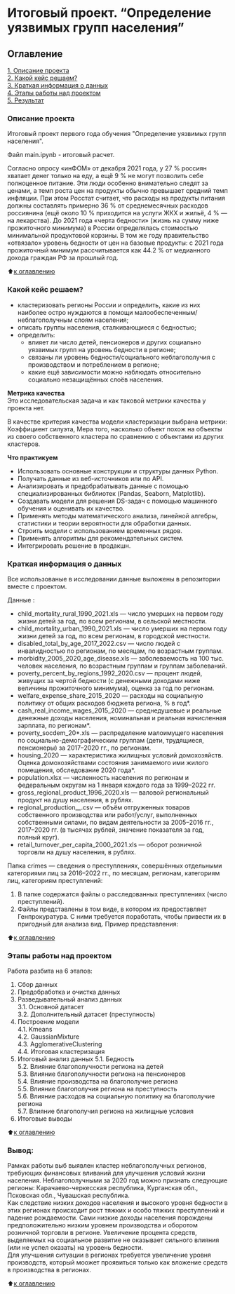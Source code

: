 # Итоговый проект. “Определение уязвимых групп населения”

## Оглавление   
[1. Описание проекта](#оглавление)  
[2. Какой кейс решаем?](#какой-кейс-решаем)  
[3. Краткая информация о данных](#краткая-информация-о-данных)  
[4. Этапы работы над проектом](#этапы-работы-над-проектом)  
[5. Результат](#результаты)    

### Описание проекта    
Итоговый проект первого года обучения "Определение уязвимых групп населения".

Файл main.ipynb - итоговый расчет.

Согласно опросу «инФОМ» от декабря 2021 года, у 27 % россиян хватает денег только на еду, а ещё 9 % не могут позволить себе полноценное питание. Эти люди особенно внимательно следят за ценами, а темп роста цен на продукты обычно превышает средний темп инфляции. При этом Росстат считает, что расходы на продукты питания должны составлять примерно 36 % от среднемесячных расходов россиянина (ещё около 10 % приходится на услуги ЖКХ и жильё, 4 % — на лекарства). До 2021 года «черта бедности» (жизнь на сумму ниже прожиточного минимума) в России определялась стоимостью минимальной продуктовой корзины. В том же году правительство «отвязало» уровень бедности от цен на базовые продукты: с 2021 года прожиточный минимум рассчитывается как 44.2 % от медианного дохода граждан РФ за прошлый год.

:arrow_up:[к оглавлению](#оглавление)


### Какой кейс решаем?    
- кластеризовать регионы России и определить, какие из них наиболее остро нуждаются в помощи малообеспеченным/неблагополучным слоям населения;
- описать группы населения, сталкивающиеся с бедностью;
- определить:
    - влияет ли число детей, пенсионеров и других социально уязвимых групп на уровень бедности в регионе;
    - связаны ли уровень бедности/социального неблагополучия с производством и потреблением в регионе;
    - какие ещё зависимости можно наблюдать относительно социально незащищённых слоёв населения.

**Метрика качества**     
Это исследовательская задача и как таковой метрики качества у проекта нет.

В качестве критерия качества модели кластеризации выбрана метрики:
Коэффициент силуэта, Мера того, насколько объект похож на объекты из своего собственного кластера по сравнению с объектами из других кластеров.


**Что практикуем**     
- Использовать основные конструкции и структуры данных Python.
- Получать данные из веб-источников или по API.
- Анализировать и предобрабатывать данные с помощью специализированных библиотек (Pandas, Seaborn, Matplotlib).
- Создавать модели для решения DS-задач с помощью машинного обучения и оценивать их качество.
- Применять методы математического анализа, линейной алгебры, статистики и теории вероятности для обработки данных.
- Строить модели с использованием временных рядов.
- Применять алгоритмы для рекомендательных систем.
- Интегрировать решение в продакшн.


### Краткая информация о данных

Все использованые в исследовании данные выложены в репозитории вместе с проектом.  


Данные :
- child_mortality_rural_1990_2021.xls — число умерших на первом году жизни детей за год, по всем регионам, в сельской местности.
- child_mortality_urban_1990_2021.xls — число умерших на первом году жизни детей за год, по всем регионам, в городской местности.
- disabled_total_by_age_2017_2022.csv — число людей с инвалидностью по регионам, по месяцам, по возрастным группам.
- morbidity_2005_2020_age_disease.xls — заболеваемость на 100 тыс. человек населения, по возрастным группам и группам заболеваний.
- poverty_percent_by_regions_1992_2020.csv — процент людей, живущих за чертой бедности (с денежными доходами ниже величины прожиточного минимума), оценка за год по регионам. 
- welfare_expense_share_2015_2020 — расходы на социальную политику от общих расходов бюджета региона, % в год*.
- cash_real_income_wages_2015_2020 — среднедушевые и реальные денежные доходы населения, номинальная и реальная начисленная зарплата, по регионам*.
- poverty_socdem_20*.xls — распределение малоимущего населения по социально-демографическим группам (дети, трудящиеся, пенсионеры) за 2017–2020 гг., по регионам.
- housing_2020 — характеристика жилищных условий домохозяйств. Оценка домохозяйствами состояния занимаемого ими жилого помещения, обследование 2020 года*.
- population.xlsx — численность населения по регионам и федеральным округам на 1 января каждого года за 1999–2022 гг.
- gross_regional_product_1996_2020.xls — валовой региональный продукт на душу населения, в рублях.
- regional_production_*_*.csv — объём отгруженных товаров собственного производства или работ/услуг, выполненных собственными силами, по видам деятельности за 2005–2016 гг., 2017–2020 гг. (в тысячах рублей, значение показателя за год, полный круг).
- retail_turnover_per_capita_2000_2021.xls — оборот розничной торговли на душу населения, в рублях.

Папка crimes — сведения о преступлениях, совершённых отдельными
категориями лиц за 2016–2022 гг., по месяцам, регионам, категориям лиц,
категориям преступлений:
1. В папке содержатся файлы о расследованных преступлениях (число
преступлений).
2. Файлы представлены в том виде, в котором их предоставляет
Генпрокуратура. С ними требуется поработать, чтобы привести их в
пригодный для анализа вид.
Пример представления:



:arrow_up:[к оглавлению](#оглавление)

### Этапы работы над проектом  
Работа разбита на 6 этапов:

1. Сбор данных
2. Предобработка и очистка данных
3. Разведывательный анализ данных  
    3.1. Основной датасет  
    3.2. Дополнительный датасет (преступность)   
4. Построение модели  
    4.1. Kmeans  
    4.2. GaussianMixture  
    4.3. AgglomerativeClustering  
    4.4. Итоговая кластеризация  
5. Итоговый анализ данных
    5.1. Бедность  
    5.2. Влияние благополучности региона на детей  
    5.3. Влияние благополучности региона на пенсионеров  
    5.4. Влияние производства на благополучие региона  
    5.5. Влияние благополучия региона на преступность  
    5.6. Влияние расходов на социальную политику на благополучие региона  
    5.7. Влияние благополучия региона на жилищные условия  
6. Итоговые выводы


:arrow_up:[к оглавлению](#оглавление)


### Вывод:  
Рамках работы выб выявлен кластер неблагополучных регионов, требующих финансовых вливаний для улучшения условий жизни населения. Неблагополучными за 2020 год можно признать следующие регионы: Карачаево-черкесская республика, Курганская обл., Псковская обл., Чувашская республика.  
Как следствие низких доходов населения и высокого уровня бедности в этих регионах происходит рост тяжких и особо тяжких преступлений и падение рождаемости. Сами низкие доходы населения порождены предположительно низким уровнем производства и оборотом розничной торговли в регионе. Увеличение процента средств, выделяемых на социальное развитие не оказывает сильного влияния (или не успел оказать) на уровень бедности.  
Для улучшения ситуации в регионах требуется увеличение уровня производств, который моожет проявиться только как вложение средств в производства в регионах.  

:arrow_up:[к оглавлению](#оглавление)
